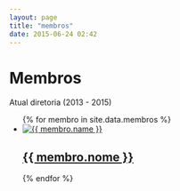 ```yaml
---
layout: page
title: "membros"
date: 2015-06-24 02:42
---
```


# Membros

Atual diretoria (2013 - 2015)

<ul class="membros">
  {% for membro in site.data.membros %}
    <li class="membro">
      <a href="./membro/{{ membro.twitter }}.html" title="{{ membro.nome }}">
    	  <img src="{{ membro.email | to_gravatar }}" alt="{{ membro.name }}" class="thumbnail" />
    	  <h2 class="nome">{{ membro.nome }}</h2>
      </a>
    </li>
  {% endfor %}
</ul>
